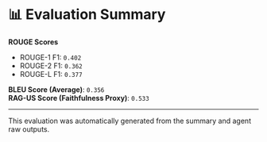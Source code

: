 
# 📊 Evaluation Summary

**ROUGE Scores**
- ROUGE-1 F1: `0.402`
- ROUGE-2 F1: `0.362`
- ROUGE-L F1: `0.377`

**BLEU Score (Average)**: `0.356`  
**RAG-US Score (Faithfulness Proxy)**: `0.533`

---

This evaluation was automatically generated from the summary and agent raw outputs.

